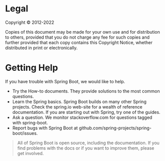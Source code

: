 # Legal
   Copyright © 2012-2022

Copies of this document may be made for your own use and for distribution to others, provided that you do not charge any fee for such copies and further provided that each copy contains this Copyright Notice, whether distributed in print or electronically.

# Getting Help
   If you have trouble with Spring Boot, we would like to help.

- Try the How-to documents. They provide solutions to the most common questions.
- Learn the Spring basics. Spring Boot builds on many other Spring projects. Check the spring.io web-site for a wealth of reference documentation. If you are starting out with Spring, try one of the guides.
- Ask a question. We monitor stackoverflow.com for questions tagged with spring-boot.
- Report bugs with Spring Boot at github.com/spring-projects/spring-boot/issues.

> All of Spring Boot is open source, including the documentation. If you find problems with the docs or if you want to improve them, please get involved.
